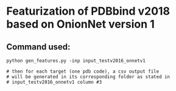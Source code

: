 
# Featurization of PDBbind v2018 based on OnionNet version 1
## Command used:
  
    python gen_features.py -inp input_testv2016_onnetv1

    # then for each target (one pdb code), a csv output file 
    # will be generated in its corresponding folder as stated in
    # input_testv2016_onnetv1 column #3

